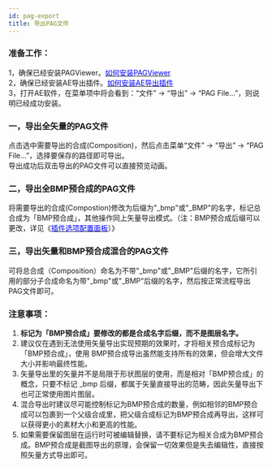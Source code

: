 ```yaml
---
id: pag-export
title: 导出PAG文件
---
```


### 准备工作：
1，确保已经安装PAGViewer。[<font color=blue>如何安装PAGViewer</font>](/docs/install.html)<br/>
2，确保已经安装AE导出插件。[<font color=blue>如何安装AE导出插件</font>](/docs/install-PAGExporter.html)<br/>
3，打开AE软件，在菜单项中将会看到：“文件” -> “导出” -> “PAG File...”，则说明已经成功安装。<br/>

### 一，导出全矢量的PAG文件

点击选中需要导出的合成(Composition)，然后点击菜单“文件” -> “导出” -> “PAG File...”，选择要保存的路径即可导出。<br/>
导出成功后双击导出的PAG文件可以直接预览动画。<br/>


### 二，导出全BMP预合成的PAG文件

将需要导出的合成(Compostion)修改为后缀为"_bmp"或"_BMP"的名字，标记总合成为「BMP预合成」，其他操作同上矢量导出模式。（注：BMP预合成后缀可以更改，详见《[<font color=blue>插件选项配置面板</font>](/docs/plugin-config.html)）》

### 三，导出矢量和BMP预合成混合的PAG文件
可将总合成（Composition）命名为不带"_bmp"或"_BMP"后缀的名字，它所引用的部分子合成命名为带"_bmp"或"_BMP"后缀的名字，然后按正常流程导出PAG文件即可。

### 注意事项：
1. **标记为「BMP预合成」要修改的都是合成名字后缀，而不是图层名字。**
2. 建议仅在遇到无法使用矢量导出实现预期的效果时，才将相关预合成标记为「BMP预合成」，使用 BMP预合成导出虽然能支持所有的效果，但会增大文件大小并影响最终性能。
3. 矢量导出里的矢量并不是局限于形状图层的使用，而是相对「BMP预合成」的概念，只要不标记 _bmp 后缀，都属于矢量直接导出的范畴，因此矢量导出下也可正常使用图片图层。
3. 混合导出时建议尽可能控制标记为BMP预合成的数量，例如相邻的BMP预合成可以包裹到一个父级合成里，把父级合成标记为BMP预合成再导出，这样可以获得更小的素材大小和更高的性能。 
4. 如果需要保留图层在运行时可被编辑替换，请不要标记为相关合成为BMP预合成。BMP预合成是截图导出的原理，会保留一切效果但是失去编辑性，直接按照矢量方式导出即可。
